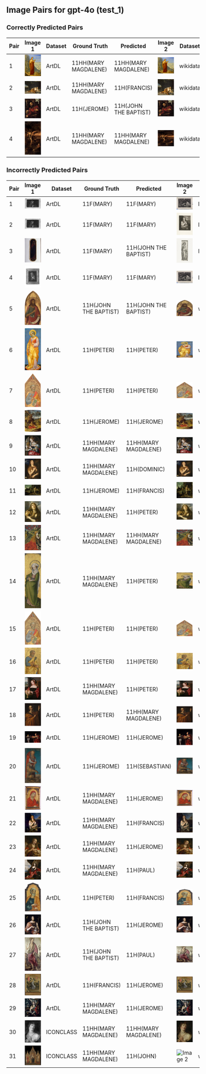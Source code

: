 ## Image Pairs for gpt-4o (test_1)

### Correctly Predicted Pairs

| Pair | Image 1 | Dataset | Ground Truth | Predicted | Image 2 | Dataset | Ground Truth | Predicted |
|------|---------|---------|--------------|-----------|---------|---------|--------------|-----------|
| 1 | ![Image 1](../../example/image_1_258398.jpg) | ArtDL | 11HH(MARY MAGDALENE) | 11HH(MARY MAGDALENE) | ![Image 2](../../example/image_2_Q19820268.jpg) | wikidata | 11HH(MARY MAGDALENE) | 11HH(MARY MAGDALENE) |
| 2 | ![Image 1](../../example/image_1_Q29024815.jpg) | ArtDL | 11HH(MARY MAGDALENE) | 11H(FRANCIS) | ![Image 2](../../example/image_2_Q29024815.jpg) | wikidata | 11HH(MARY MAGDALENE) | 11H(FRANCIS) |
| 3 | ![Image 1](../../example/image_1_hemessen_jan_stjerom.jpg) | ArtDL | 11H(JEROME) | 11H(JOHN THE BAPTIST) | ![Image 2](../../example/image_2_Q114744953.jpg) | wikidata | 11H(JEROME) | 11H(JOHN THE BAPTIST) |
| 4 | ![Image 1](../../example/image_1_tintoret_3b_3ground_5maryma.jpg) | ArtDL | 11HH(MARY MAGDALENE) | 11HH(MARY MAGDALENE) | ![Image 2](../../example/image_2_Q11769022.jpg) | wikidata | 11HH(MARY MAGDALENE) | 11HH(MARY MAGDALENE) |

### Incorrectly Predicted Pairs

| Pair | Image 1 | Dataset | Ground Truth | Predicted | Image 2 | Dataset | Ground Truth | Predicted |
|------|---------|---------|--------------|-----------|---------|---------|--------------|-----------|
| 1 | ![Image 1](../../example/image_1_ICCD3163621_13815-H.jpg) | ArtDL | 11F(MARY) | 11F(MARY) | ![Image 2](../../example/image_2_IIHIM_-1335425534.jpg) | ICONCLASS | 11HH(MARY MAGDALENE) | 11HH(MARY MAGDALENE) |
| 2 | ![Image 1](../../example/image_1_ICCD3163621_13815-H.jpg) | ArtDL | 11F(MARY) | 11F(MARY) | ![Image 2](../../example/image_2_IIHIM_RIJKS_1401436342.jpg) | ICONCLASS | 11HH(MARY MAGDALENE) | 11HH(MARY MAGDALENE) |
| 3 | ![Image 1](../../example/image_1_ICCD3710537_375754.jpg) | ArtDL | 11F(MARY) | 11H(JOHN THE BAPTIST) | ![Image 2](../../example/image_2_IIHIM_RIJKS_1827277148.jpg) | ICONCLASS | 11HH(CATHERINE) | 11HH(CATHERINE) |
| 4 | ![Image 1](../../example/image_1_ICCD4203971_00069043.jpg) | ArtDL | 11F(MARY) | 11F(MARY) | ![Image 2](../../example/image_2_IIHIM_-1335425534.jpg) | ICONCLASS | 11HH(MARY MAGDALENE) | 11HH(MARY MAGDALENE) |
| 5 | ![Image 1](../../example/image_1_1939_1_291.jpg) | ArtDL | 11H(JOHN THE BAPTIST) | 11H(JOHN THE BAPTIST) | ![Image 2](../../example/image_2_Q20173065.jpg) | wikidata | 11H(JOHN THE BAPTIST) | 11H(PAUL) |
| 6 | ![Image 1](../../example/image_1_1939_1_80.jpg) | ArtDL | 11H(PETER) | 11H(PETER) | ![Image 2](../../example/image_2_Q20173671.jpg) | wikidata | 11H(PETER) | 11H(JOHN THE BAPTIST) |
| 7 | ![Image 1](../../example/image_1_1950_11_1_a.jpg) | ArtDL | 11H(PETER) | 11H(PETER) | ![Image 2](../../example/image_2_Q20173413.jpg) | wikidata | 11H(PETER) | 11H(JOHN THE BAPTIST) |
| 8 | ![Image 1](../../example/image_1_253141.jpg) | ArtDL | 11H(JEROME) | 11H(JEROME) | ![Image 2](../../example/image_2_Q3947314.jpg) | wikidata | 11H(JEROME) | 11H(FRANCIS) |
| 9 | ![Image 1](../../example/image_1_253669.jpg) | ArtDL | 11HH(MARY MAGDALENE) | 11HH(MARY MAGDALENE) | ![Image 2](../../example/image_2_Q20540321.jpg) | wikidata | 11HH(MARY MAGDALENE) | 11H(PETER) |
| 10 | ![Image 1](../../example/image_1_Q15974339.jpg) | ArtDL | 11HH(MARY MAGDALENE) | 11H(DOMINIC) | ![Image 2](../../example/image_2_Q15974339.jpg) | wikidata | 11HH(MARY MAGDALENE) | 11HH(MARY MAGDALENE) |
| 11 | ![Image 1](../../example/image_1_Q17335796.jpg) | ArtDL | 11H(JEROME) | 11H(FRANCIS) | ![Image 2](../../example/image_2_Q17335796.jpg) | wikidata | 11H(JEROME) | 11H(JEROME) |
| 12 | ![Image 1](../../example/image_1_Q18748614.jpg) | ArtDL | 11HH(MARY MAGDALENE) | 11H(PETER) | ![Image 2](../../example/image_2_Q18748614.jpg) | wikidata | 11HH(MARY MAGDALENE) | 11HH(MARY MAGDALENE) |
| 13 | ![Image 1](../../example/image_1_Q19925792.jpg) | ArtDL | 11HH(MARY MAGDALENE) | 11HH(MARY MAGDALENE) | ![Image 2](../../example/image_2_Q19925792.jpg) | wikidata | 11HH(MARY MAGDALENE) | 11H(JEROME) |
| 14 | ![Image 1](../../example/image_1_Q19926040.jpg) | ArtDL | 11HH(MARY MAGDALENE) | 11H(PETER) | ![Image 2](../../example/image_2_Q19926040.jpg) | wikidata | 11HH(MARY MAGDALENE) | 11HH(CATHERINE) |
| 15 | ![Image 1](../../example/image_1_Q20173413.jpg) | ArtDL | 11H(PETER) | 11H(PETER) | ![Image 2](../../example/image_2_Q20173413.jpg) | wikidata | 11H(PETER) | 11H(JOHN THE BAPTIST) |
| 16 | ![Image 1](../../example/image_1_Q20173883.jpg) | ArtDL | 11H(PETER) | 11H(PETER) | ![Image 2](../../example/image_2_Q20173883.jpg) | wikidata | 11H(PETER) | 11H(JOHN THE BAPTIST) |
| 17 | ![Image 1](../../example/image_1_Q20267955.jpg) | ArtDL | 11HH(MARY MAGDALENE) | 11H(PETER) | ![Image 2](../../example/image_2_Q20267955.jpg) | wikidata | 11HH(MARY MAGDALENE) | 11HH(MARY MAGDALENE) |
| 18 | ![Image 1](../../example/image_1_Q21283213.jpg) | ArtDL | 11H(PETER) | 11HH(MARY MAGDALENE) | ![Image 2](../../example/image_2_Q21283213.jpg) | wikidata | 11H(PETER) | 11H(ANTONY ABBOT) |
| 19 | ![Image 1](../../example/image_1_Q2715177.jpg) | ArtDL | 11H(JEROME) | 11H(JEROME) | ![Image 2](../../example/image_2_Q2715177.jpg) | wikidata | 11H(JEROME) | 11HH(CATHERINE) |
| 20 | ![Image 1](../../example/image_1_Q27981491.jpg) | ArtDL | 11H(JEROME) | 11H(SEBASTIAN) | ![Image 2](../../example/image_2_Q27981491.jpg) | wikidata | 11H(JEROME) | 11H(JEROME) |
| 21 | ![Image 1](../../example/image_1_Q29477236.jpg) | ArtDL | 11HH(MARY MAGDALENE) | 11H(JEROME) | ![Image 2](../../example/image_2_Q29477236.jpg) | wikidata | 11HH(MARY MAGDALENE) | 11HH(CATHERINE) |
| 22 | ![Image 1](../../example/image_1_Q4448822.jpg) | ArtDL | 11HH(MARY MAGDALENE) | 11H(FRANCIS) | ![Image 2](../../example/image_2_Q4448822.jpg) | wikidata | 11HH(MARY MAGDALENE) | 11HH(MARY MAGDALENE) |
| 23 | ![Image 1](../../example/image_1_Q55102676.jpg) | ArtDL | 11HH(MARY MAGDALENE) | 11H(JEROME) | ![Image 2](../../example/image_2_Q55102676.jpg) | wikidata | 11HH(MARY MAGDALENE) | 11H(JOHN THE BAPTIST) |
| 24 | ![Image 1](../../example/image_1_Q6004260.jpg) | ArtDL | 11HH(MARY MAGDALENE) | 11H(PAUL) | ![Image 2](../../example/image_2_Q6004260.jpg) | wikidata | 11HH(MARY MAGDALENE) | 11HH(MARY MAGDALENE) |
| 25 | ![Image 1](../../example/image_1___EX_1000788252_18423.jpg) | ArtDL | 11H(PETER) | 11H(FRANCIS) | ![Image 2](../../example/image_2_Q20172983.jpg) | wikidata | 11H(PETER) | 11H(JOHN THE BAPTIST) |
| 26 | ![Image 1](../../example/image_1_clouet_jean_francbap.jpg) | ArtDL | 11H(JOHN THE BAPTIST) | 11H(JEROME) | ![Image 2](../../example/image_2_Q30096142.jpg) | wikidata | 11H(JOHN THE BAPTIST) | 11H(JOHN THE BAPTIST) |
| 27 | ![Image 1](../../example/image_1_en-SK-A-3382.jpg) | ArtDL | 11H(JOHN THE BAPTIST) | 11H(PAUL) | ![Image 2](../../example/image_2_Q17334273.jpg) | wikidata | 11H(JOHN THE BAPTIST) | 11H(JOHN THE BAPTIST) |
| 28 | ![Image 1](../../example/image_1_en-SK-A-4006.jpg) | ArtDL | 11H(FRANCIS) | 11H(JEROME) | ![Image 2](../../example/image_2_Q17335839.jpg) | wikidata | 11H(FRANCIS) | 11H(JOSEPH) |
| 29 | ![Image 1](../../example/image_1_greco_el_17_1703grec.jpg) | ArtDL | 11HH(MARY MAGDALENE) | 11H(JEROME) | ![Image 2](../../example/image_2_Q16589363.jpg) | wikidata | 11HH(MARY MAGDALENE) | 11H(JOHN) |
| 30 | ![Image 1](../../example/image_1_IIHIM_1359909329.jpg) | ICONCLASS | 11HH(MARY MAGDALENE) | 11HH(MARY MAGDALENE) | ![Image 2](../../example/image_2_Q117226027.jpg) | wikidata | 11HH(MARY MAGDALENE) | 11H(FRANCIS) |
| 31 | ![Image 1](../../example/image_1_IIHIM_RIJKS_2033920572.jpg) | ICONCLASS | 11HH(MARY MAGDALENE) | 11H(JOHN) | ![Image 2](../../example/image_2_Q17347293.jpg) | wikidata | 11HH(MARY MAGDALENE) | 11HH(MARY MAGDALENE) |

